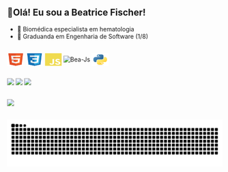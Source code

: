 ## 💜Olá! Eu sou a Beatrice Fischer!
- 🔬 Biomédica especialista em hematologia 
- 👾 Graduanda em Engenharia de Software (1/8)

<div style="display: inline_block"><br>
  <img align="center" alt="Bea-HTML" height="30" width="40" src="https://raw.githubusercontent.com/devicons/devicon/master/icons/html5/html5-original.svg"/>
  <img align="center" alt="Bea-CSS" height="30" width="40" src="https://raw.githubusercontent.com/devicons/devicon/master/icons/css3/css3-original.svg"/>
  <img align="center" alt="Bea-Js" height="30" width="40" src="https://raw.githubusercontent.com/devicons/devicon/master/icons/javascript/javascript-plain.svg"/>
  <img align="center" alt="Bea-Js" height="30" width="40" src="https://cdn.jsdelivr.net/gh/devicons/devicon@latest/icons/c/c-original.svg"/>
  <img align="center" alt="Bea-Python" height="30" width="40" src="https://raw.githubusercontent.com/devicons/devicon/master/icons/python/python-original.svg"/>
</div>

##
   
<div>
  <a href="https://www.instagram.com/beatrice_fischer/" target="_blank"><img src="https://img.shields.io/badge/-Instagram-%23E4405F?style=for-the-badge&logo=instagram&logoColor=white" target="_blank"></a>
  <a href = "mailto:beatricefbea@gmail.com"><img src="https://img.shields.io/badge/-Gmail-%23333?style=for-the-badge&logo=gmail&logoColor=white" target="_blank"></a>
  <a href="https://linkedin.com/in/beatrice-fischer" target="_blank"><img src="https://img.shields.io/badge/-LinkedIn-%230077B5?style=for-the-badge&logo=linkedin&logoColor=white" target="_blank"></a> 
</div>

##

<div> 
  <a href="https://beacons.ai/beatrice-fischer">
  <img height="180cm" src="https://github-readme-stats.vercel.app/api?username=beatrice-fischer&theme=nightowl&hide_border=false&include_all_commits=true&count_private=true"/>
  <!--usar quando tiver mais repositórios <img height="180cm" src="https://github-readme-stats.vercel.app/api/top-langs/?username=beatrice-fischer&layout=compact&langs_count=16&theme=nightowl"/>-->
</div>
 
##
  
<picture>
  <source media="(prefers-color-scheme: dark)" srcset="https://raw.githubusercontent.com/beatrice-fischer/beatrice-fischer/output/github-contribution-grid-snake-dark.svg">
  <source media="(prefers-color-scheme: light)" srcset="https://raw.githubusercontent.com/beatrice-fischer/beatrice-fischer/output/github-contribution-grid-snake.svg">
  <img alt="github contribution grid snake animation" src="https://raw.githubusercontent.com/beatrice-fischer/beatrice-fischer/output/github-contribution-grid-snake.svg">
</picture>
